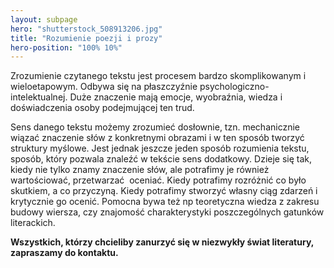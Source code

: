 ```yaml
---
layout: subpage
hero: "shutterstock_508913206.jpg"
title: "Rozumienie poezji i prozy"
hero-position: "100% 10%"
---
```


Zrozumienie czytanego tekstu jest procesem bardzo skomplikowanym i wieloetapowym. 
Odbywa się na płaszczyźnie psychologiczno-intelektualnej. 
Duże znaczenie mają emocje, wyobraźnia, wiedza i doświadczenia osoby podejmującej ten trud. 

Sens danego tekstu możemy zrozumieć dosłownie, tzn. mechanicznie wiązać znaczenie słów z&nbsp;konkretnymi 
obrazami i w ten sposób tworzyć struktury myślowe. 
Jest jednak jeszcze jeden sposób rozumienia tekstu, sposób, który pozwala znaleźć w tekście sens dodatkowy. 
Dzieje się tak, kiedy nie tylko znamy znaczenie słów, ale potrafimy je również wartościować, 
przetwarzać &nbsp;oceniać. Kiedy potrafimy rozróżnić co było skutkiem, a co przyczyną. Kiedy potrafimy 
stworzyć własny ciąg zdarzeń i krytycznie go ocenić. Pomocna bywa też np teoretyczna wiedza z zakresu 
budowy wiersza, czy znajomość charakterystyki poszczególnych gatunków literackich.

**Wszystkich, którzy chcieliby zanurzyć się w niezwykły świat literatury, zapraszamy do kontaktu.**
